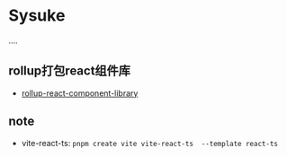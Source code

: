 # Sysuke

....

## rollup打包react组件库
- [rollup-react-component-library](https://github.com/qinsong77/sysuke/tree/rollup-react-component-library-save-version/demos/rollup-react-component-library)

## note

- vite-react-ts: `pnpm create vite vite-react-ts  --template react-ts`

